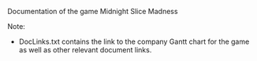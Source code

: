 Documentation of the game Midnight Slice Madness

Note:
- DocLinks.txt contains the link to the company Gantt chart for the game as well as other relevant document links.

